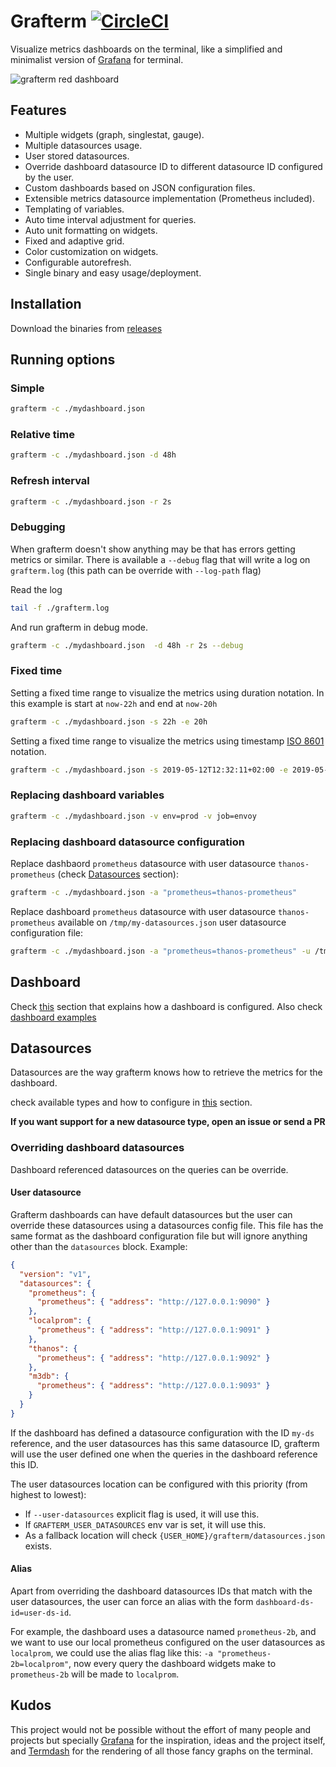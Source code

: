 # Grafterm [![CircleCI][circleci-image]][circleci-url]

Visualize metrics dashboards on the terminal, like a simplified and minimalist version of [Grafana] for terminal.

![grafterm red dashboard](/img/grafterm-red-compressed.gif)

## Features

- Multiple widgets (graph, singlestat, gauge).
- Multiple datasources usage.
- User stored datasources.
- Override dashboard datasource ID to different datasource ID configured by the user.
- Custom dashboards based on JSON configuration files.
- Extensible metrics datasource implementation (Prometheus included).
- Templating of variables.
- Auto time interval adjustment for queries.
- Auto unit formatting on widgets.
- Fixed and adaptive grid.
- Color customization on widgets.
- Configurable autorefresh.
- Single binary and easy usage/deployment.

## Installation

Download the binaries from [releases]

## Running options

### Simple

```bash
grafterm -c ./mydashboard.json
```

### Relative time

```bash
grafterm -c ./mydashboard.json -d 48h
```

### Refresh interval

```bash
grafterm -c ./mydashboard.json -r 2s
```

### Debugging

When grafterm doesn't show anything may be that has errors getting metrics or similar. There is available a `--debug` flag that will write a log on `grafterm.log` (this path can be override with `--log-path` flag)

Read the log

```bash
tail -f ./grafterm.log
```

And run grafterm in debug mode.

```bash
grafterm -c ./mydashboard.json  -d 48h -r 2s --debug
```

### Fixed time

Setting a fixed time range to visualize the metrics using duration notation. In this example is start at `now-22h` and end at `now-20h`

```bash
grafterm -c ./mydashboard.json -s 22h -e 20h
```

Setting a fixed time range to visualize the metrics using timestamp [ISO 8601] notation.

```bash
grafterm -c ./mydashboard.json -s 2019-05-12T12:32:11+02:00 -e 2019-05-12T12:35:11+02:00
```

### Replacing dashboard variables

```bash
grafterm -c ./mydashboard.json -v env=prod -v job=envoy
```

### Replacing dashboard datasource configuration

Replace dashbaord `prometheus` datasource with user datasource `thanos-prometheus` (check [Datasources](#datasources) section):

```bash
grafterm -c ./mydashboard.json -a "prometheus=thanos-prometheus"
```

Replace dashboard `prometheus` datasource with user datasource `thanos-prometheus` available on `/tmp/my-datasources.json` user datasource configuration file:

```bash
grafterm -c ./mydashboard.json -a "prometheus=thanos-prometheus" -u /tmp/my-datasources.json
```

## Dashboard

Check [this][cfg-md] section that explains how a dashboard is configured. Also check [dashboard examples][dashboard-examples]

## Datasources

Datasources are the way grafterm knows how to retrieve the metrics for the dashboard.

check available types and how to configure in [this][cfg-md] section.

**If you want support for a new datasource type, open an issue or send a PR**

### Overriding dashboard datasources

Dashboard referenced datasources on the queries can be override.

#### User datasource

Grafterm dashboards can have default datasources but the user can override these datasources using a datasources config file. This file has the same format as the dashboard configuration file but will ignore anything other than the `datasources` block. Example:

```json
{
  "version": "v1",
  "datasources": {
    "prometheus": {
      "prometheus": { "address": "http://127.0.0.1:9090" }
    },
    "localprom": {
      "prometheus": { "address": "http://127.0.0.1:9091" }
    },
    "thanos": {
      "prometheus": { "address": "http://127.0.0.1:9092" }
    },
    "m3db": {
      "prometheus": { "address": "http://127.0.0.1:9093" }
    }
  }
}
```

If the dashboard has defined a datasource configuration with the ID `my-ds` reference, and the user datasources has this same datasource ID, grafterm will use the user defined one when the queries in the dashboard reference this ID.

The user datasources location can be configured with this priority (from highest to lowest):

- If `--user-datasources` explicit flag is used, it will use this.
- If `GRAFTERM_USER_DATASOURCES` env var is set, it will use this.
- As a fallback location will check `{USER_HOME}/grafterm/datasources.json` exists.

#### Alias

Apart from overriding the dashboard datasources IDs that match with the user datasources, the user can force an alias with the form `dashboard-ds-id=user-ds-id`.

For example, the dashboard uses a datasource named `prometheus-2b`, and we want to use our local prometheus configured on the user datasources as `localprom`, we could use the alias flag like this: `-a "prometheus-2b=localprom"`, now every query the dashboard widgets make to `prometheus-2b` will be made to `localprom`.

## Kudos

This project would not be possible without the effort of many people and projects but specially [Grafana] for the inspiration, ideas and the project itself, and [Termdash] for the rendering of all those fancy graphs on the terminal.

[circleci-image]: https://circleci.com/gh/slok/grafterm.svg?style=svg
[circleci-url]: https://circleci.com/gh/slok/grafterm
[grafana]: https://grafana.com/
[termdash]: https://github.com/mum4k/termdash
[releases]: https://github.com/slok/grafterm/releases
[cfg-md]: /docs/cfg.md
[dashboard-examples]: /dashboard-examples
[iso 8601]: https://en.wikipedia.org/wiki/ISO_8601
[prometheus]: http://prometheus.io
